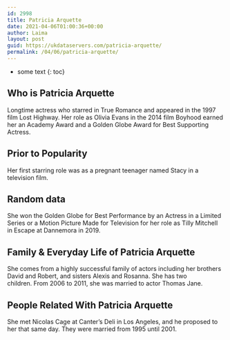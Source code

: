 ```yaml
---
id: 2998
title: Patricia Arquette
date: 2021-04-06T01:00:36+00:00
author: Laima
layout: post
guid: https://ukdataservers.com/patricia-arquette/
permalink: /04/06/patricia-arquette/
---
```


* some text
{: toc}


## Who is Patricia Arquette
                  
                  
                  
Longtime actress who starred in True Romance and appeared in the 1997 film Lost Highway. Her role as Olivia Evans in the 2014 film Boyhood earned her an Academy Award and a Golden Globe Award for Best Supporting Actress. 
                  
              
            
              
            
                
                
                
## Prior to Popularity
                  
                  
                  
Her first starring role was as a pregnant teenager named Stacy in a television film.
                  
              
            
              
            
                
                
                
## Random data
                  
                  
                  
She won the Golden Globe for Best Performance by an Actress in a Limited Series or a Motion Picture Made for Television for her role as Tilly Mitchell in Escape at Dannemora in 2019. 
                  
              
            
              
            
                
                
                
## Family & Everyday Life of Patricia Arquette
                  
                  
                  
She comes from a highly successful family of actors including her brothers David and Robert, and sisters Alexis and Rosanna. She has two children. From 2006 to 2011, she was married to actor Thomas Jane.
                  
              
            
              
            
                
                
                
## People Related With Patricia Arquette
                  
                  
                  
She met Nicolas Cage at Canter&#8217;s Deli in Los Angeles, and he proposed to her that same day. They were married from 1995 until 2001.
                  
              
            
              
            
                
              
            
              
              
            
            
              
            
          
          
          